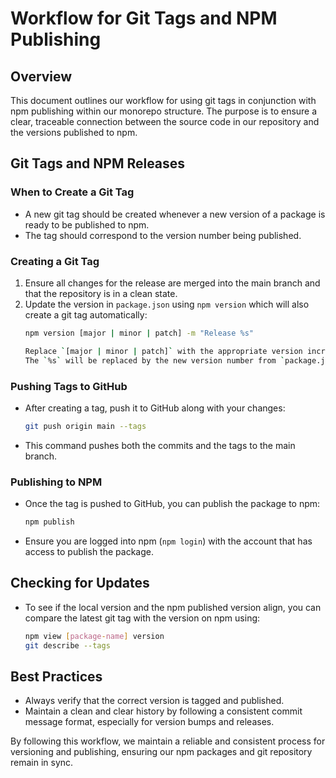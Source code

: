 # Workflow for Git Tags and NPM Publishing

## Overview
This document outlines our workflow for using git tags in conjunction with npm publishing within our monorepo structure. The purpose is to ensure a clear, traceable connection between the source code in our repository and the versions published to npm.

## Git Tags and NPM Releases

### When to Create a Git Tag
- A new git tag should be created whenever a new version of a package is ready to be published to npm.
- The tag should correspond to the version number being published.

### Creating a Git Tag
1. Ensure all changes for the release are merged into the main branch and that the repository is in a clean state.
2. Update the version in `package.json` using `npm version` which will also create a git tag automatically:
   ```bash
   npm version [major | minor | patch] -m "Release %s"

   Replace `[major | minor | patch]` with the appropriate version increment.
   The `%s` will be replaced by the new version number from `package.json`.

### Pushing Tags to GitHub
- After creating a tag, push it to GitHub along with your changes:
  ```bash
  git push origin main --tags
  ```
- This command pushes both the commits and the tags to the main branch.

### Publishing to NPM
- Once the tag is pushed to GitHub, you can publish the package to npm:
  ```bash
  npm publish
  ```
- Ensure you are logged into npm (`npm login`) with the account that has access to publish the package.

## Checking for Updates
- To see if the local version and the npm published version align, you can compare the latest git tag with the version on npm using:
  ```bash
  npm view [package-name] version
  git describe --tags
  ```

## Best Practices
- Always verify that the correct version is tagged and published.
- Maintain a clean and clear history by following a consistent commit message format, especially for version bumps and releases.

By following this workflow, we maintain a reliable and consistent process for versioning and publishing, ensuring our npm packages and git repository remain in sync.
